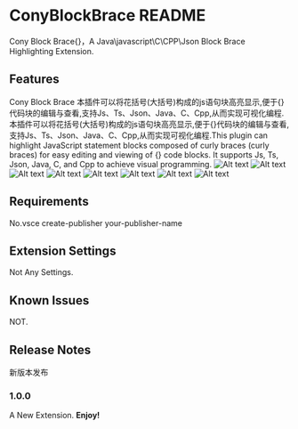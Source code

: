# ConyBlockBrace README

Cony Block Brace{}，A Java\javascript\C\CPP\Json Block Brace Highlighting Extension.

## Features

Cony Block Brace 本插件可以将花括号(大括号)构成的js语句块高亮显示,便于{}代码块的编辑与查看,支持Js、Ts、Json、Java、C、Cpp,从而实现可视化编程.本插件可以将花括号(大括号)构成的js语句块高亮显示,便于{}代码块的编辑与查看,支持Js、Ts、Json、Java、C、Cpp,从而实现可视化编程.This plugin can highlight JavaScript statement blocks composed of curly braces (curly braces) for easy editing and viewing of {} code blocks. It supports Js, Ts, Json, Java, C, and Cpp to achieve visual programming.
![Alt text](images/icon.png)
![Alt text](images/Snipaste_2023-08-31_01-43-23.png)
![Alt text](images/Snipaste_2023-08-31_01-43-59.png)
![Alt text](images/Snipaste_2023-08-31_01-44-22.png)
![Alt text](images/Snipaste_2023-08-31_01-45-59.png)
![Alt text](images/Snipaste_2023-08-31_01-46-28.png)
![Alt text](images/Snipaste_2023-08-31_01-48-48.png)
![Alt text](images/Snipaste_2023-08-31_01-54-08.png)
## Requirements

No.vsce create-publisher your-publisher-name  

## Extension Settings

Not Any Settings.

## Known Issues

NOT.

## Release Notes

新版本发布

### 1.0.0
A New Extension. 
**Enjoy!**
